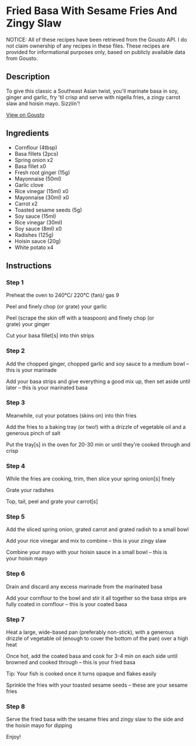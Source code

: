 # Fried Basa With Sesame Fries And Zingy Slaw

NOTICE: All of these recipes have been retrieved from the Gousto API. I do not claim ownership of any recipes in these files. These recipes are provided for informational purposes only, based on publicly available data from Gousto.

## Description

To give this classic a Southeast Asian twist, you'll marinate basa in soy, ginger and garlic, fry 'til crisp and serve with nigella fries, a zingy carrot slaw and hoisin mayo. Sizzlin'!

[View on Gousto](https://www.gousto.co.uk/recipes/cookbook/fried-fish-with-sesame-fries-and-zingy-slaw)

## Ingredients

- Cornflour (4tbsp)
- Basa fillets (2pcs)
- Spring onion x2
- Basa fillet x0
- Fresh root ginger (15g)
- Mayonnaise (50ml)
- Garlic clove
- Rice vinegar (15ml) x0
- Mayonnaise (30ml) x0
- Carrot x2
- Toasted sesame seeds (5g)
- Soy sauce (15ml)
- Rice vinegar (30ml)
- Soy sauce (8ml) x0
- Radishes (125g)
- Hoisin sauce (20g)
- White potato x4

## Instructions


### Step 1

Preheat the oven to 240°C/ 220°C (fan)/ gas 9

Peel and finely chop (or grate) your garlic

Peel (scrape the skin off with a teaspoon) and finely chop (or grate) your ginger

Cut your basa fillet[s] into thin strips


### Step 2

Add the chopped ginger, chopped garlic and soy sauce to a medium bowl – this is your marinade

Add your basa strips and give everything a good mix up, then set aside until later – this is your marinated basa


### Step 3

Meanwhile, cut your potatoes (skins on) into thin fries

Add the fries to a baking tray (or two!) with a drizzle of vegetable oil and a generous pinch of salt

Put the tray[s] in the oven for 20-30 min or until they're cooked through and crisp


### Step 4

While the fries are cooking, trim, then slice your spring onion[s] finely

Grate your radishes

Top, tail, peel and grate your carrot[s]


### Step 5

Add the sliced spring onion, grated carrot and grated radish to a small bowl

Add your rice vinegar and mix to combine – this is your zingy slaw

Combine your mayo with your hoisin sauce in a small bowl – this is your hoisin mayo


### Step 6

Drain and discard any excess marinade from the marinated basa

Add your cornflour to the bowl and stir it all together so the basa strips are fully coated in cornflour – this is your coated basa


### Step 7

Heat a large, wide-based pan (preferably non-stick), with a generous drizzle of vegetable oil (enough to cover the bottom of the pan) over a high heat

Once hot, add the coated basa and cook for 3-4 min on each side until browned and cooked through – this is your fried basa

Tip: Your fish is cooked once it turns opaque and flakes easily

Sprinkle the fries with your toasted sesame seeds – these are your sesame fries

### Step 8

Serve the fried basa with the sesame fries and zingy slaw to the side and the hoisin mayo for dipping

Enjoy!

